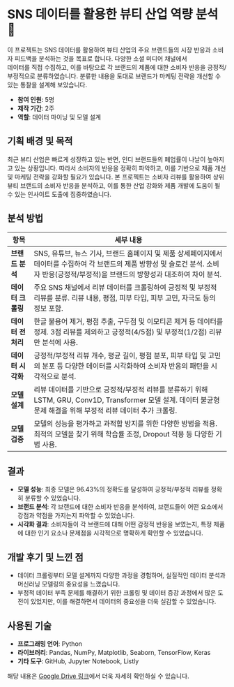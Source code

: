 # SNS 데이터를 활용한 뷰티 산업 역량 분석 💄

이 프로젝트는 SNS 데이터를 활용하여 뷰티 산업의 주요 브랜드들의 시장 반응과 소비자 피드백을 분석하는 것을 목표로 합니다. 다양한 소셜 미디어 채널에서 <br>데이터를 직접 수집하고, 이를 바탕으로 각 브랜드의 제품에 대한 소비자 반응을 긍정적/부정적으로 분류하였습니다. 분류한 내용을 토대로 브랜드가 마케팅 전략을 개선할 수 있는 통찰을 설계해 보았습니다.

- **참여 인원**: 5명
- **제작 기간**: 2주
- **역할**: 데이터 마이닝 및 모델 설계

## 기획 배경 및 목적
최근 뷰티 산업은 빠르게 성장하고 있는 반면, 인디 브랜드들의 폐업률이 나날이 높아지고 있는 상황입니다. 따라서 소비자의 반응을 정확히 파악하고, 이를 기반으로 제품 개선 및 마케팅 전략을 강화할 필요가 있습니다. 본 프로젝트는 소비자 리뷰를 활용하여 상위 뷰티 브랜드의 소비자 반응을 분석하고, 이를 통한 산업 강화와 제품 개발에 도움이 될 수 있는 인사이트 도출에 집중하였습니다.

## 분석 방법

| 항목          | 세부 내용                                                                                           |
|-------------------|---------------------------------------------------------------------------------------------------|
| **브랜드 분석**     | SNS, 유튜브, 뉴스 기사, 브랜드 홈페이지 및 제품 상세페이지에서 데이터를 수집하여 각 브랜드의 제품 방향성 및 슬로건 분석. 소비자 반응(긍정적/부정적)을 브랜드의 방향성과 대조하여 차이 분석. |
| **데이터 크롤링**    | 주요 SNS 채널에서 리뷰 데이터를 크롤링하여 긍정적 및 부정적 리뷰를 분류. 리뷰 내용, 평점, 피부 타입, 피부 고민, 자극도 등의 정보 포함. |
| **데이터 전처리**    | 한글 불용어 제거, 평점 추출, 구두점 및 이모티콘 제거 등 데이터를 정제. 3점 리뷰를 제외하고 긍정적(4/5점) 및 부정적(1/2점) 리뷰만 분석에 사용. |
| **데이터 시각화**    | 긍정적/부정적 리뷰 개수, 평균 길이, 평점 분포, 피부 타입 및 고민의 분포 등 다양한 데이터를 시각화하여 소비자 반응의 패턴을 시각적으로 분석. |
| **모델 설계**       | 리뷰 데이터를 기반으로 긍정적/부정적 리뷰를 분류하기 위해 LSTM, GRU, Conv1D, Transformer 모델 설계. 데이터 불균형 문제 해결을 위해 부정적 리뷰 데이터 추가 크롤링. |
| **모델 검증**       | 모델의 성능을 평가하고 과적합 방지를 위한 다양한 방법을 적용. 최적의 모델을 찾기 위해 학습률 조정, Dropout 적용 등 다양한 기법 사용. |

## 결과
- **모델 성능**: 최종 모델은 96.43%의 정확도를 달성하여 긍정적/부정적 리뷰를 정확히 분류할 수 있었습니다.
- **브랜드 분석**: 각 브랜드에 대한 소비자 반응을 분석하여, 브랜드들이 어떤 요소에서 강점과 약점을 가지는지 파악할 수 있었습니다.
- **시각화 결과**: 소비자들이 각 브랜드에 대해 어떤 감정적 반응을 보였는지, 특정 제품에 대한 인기 요소나 문제점을 시각적으로 명확하게 확인할 수 있었습니다.

## 개발 후기 및 느낀 점
- 데이터 크롤링부터 모델 설계까지 다양한 과정을 경험하며, 실질적인 데이터 분석과 머신러닝 모델링의 중요성을 느꼈습니다.
- 부정적 데이터 부족 문제를 해결하기 위한 크롤링 및 데이터 증강 과정에서 많은 도전이 있었지만, 이를 해결하면서 데이터의 중요성을 더욱 실감할 수 있었습니다.

## 사용된 기술
- **프로그래밍 언어**: Python
- **라이브러리**: Pandas, NumPy, Matplotlib, Seaborn, TensorFlow, Keras
- **기타 도구**: GitHub, Jupyter Notebook, Listly

해당 내용은 [Google Drive 링크](https://drive.google.com/file/d/1tYT_wQDwrvzoIfWZJGYihvoYtVkQhGDb/view?usp=share_link)에서 더욱 자세히 확인하실 수 있습니다.

